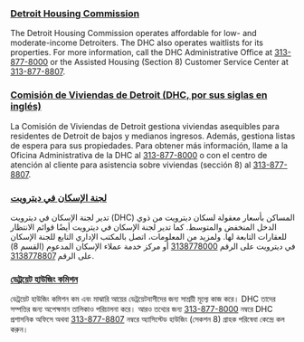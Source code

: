 <RenderIf language="default">

### [Detroit Housing Commission](https://www.dhcmi.org/Default.aspx)

The Detroit Housing Commission operates affordable for low- and moderate-income Detroiters. The DHC also operates waitlists for its properties. For more information, call the DHC Administrative Office at [313-877-8000](tel:+1-313-877-8000) or the Assisted Housing (Section 8) Customer Service Center at [313-877-8807](tel:+1-313-877-8807).

</RenderIf>

<RenderIf language="es">

### [Comisión de Viviendas de Detroit (DHC, por sus siglas en inglés)](https://www.dhcmi.org/Default.aspx)

La Comisión de Viviendas de Detroit gestiona viviendas asequibles para residentes de Detroit de bajos y medianos ingresos. Además, gestiona listas de espera para sus propiedades. Para obtener más información, llame a la Oficina Administrativa de la DHC al [313-877-8000](tel:+1-313-877-8000) o con el centro de atención al cliente para asistencia sobre viviendas (sección 8) al [313-877-8807](tel:+1-313-877-8807).

</RenderIf>

<RenderIf language="ar">

### [لجنة الإسكان في ديترويت](https://www.dhcmi.org/Default.aspx)

تدير لجنة الإسكان في ديترويت (DHC) المساكن بأسعار معقولة لسكان ديترويت من ذوي الدخل المنخفض والمتوسط. كما تدير لجنة الإسكان في ديترويت أيضًا قوائم الانتظار للعقارات التابعة لها. ولمزيد من المعلومات، اتصل بالمكتب الإداري التابع للجنة الإسكان في ديترويت على الرقم [3138778000](tel:+1-313-877-8000) أو مركز خدمة عملاء الإسكان المدعوم (القسم 8) على الرقم [3138778807](tel:+1-313-877-8807).

</RenderIf>

<RenderIf language="bn">

### [ডেট্রয়েট হাউজিং কমিশন](https://www.dhcmi.org/Default.aspx)

ডেট্রয়েট হাউজিং কমিশন কম এবং মাঝারি আয়ের ডেট্রয়েটবাসীদের জন্য সাশ্রয়ী মূল্যে কাজ করে। DHC তাদের সম্পত্তির জন্য অপেক্ষমান তালিকাও পরিচালনা করে। আরও তথ্যের জন্য [313-877-8000](tel:+1-313-877-8000) নম্বরে DHC প্রশাসনিক অফিসে অথবা [313-877-8807](tel:+1-313-877-8807) নম্বরে অ্যাসিস্টেড হাউজিং (সেকশন 8) গ্রাহক পরিষেবা কেন্দ্রে কল করুন।

</RenderIf>
